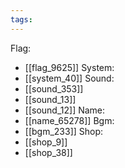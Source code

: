 ```yaml
---
tags:
---
```

Flag:
- [[flag_9625]]
System:
- [[system_40]]
Sound:
- [[sound_353]]
- [[sound_13]]
- [[sound_12]]
Name:
- [[name_65278]]
Bgm:
- [[bgm_233]]
Shop:
- [[shop_9]]
- [[shop_38]]
